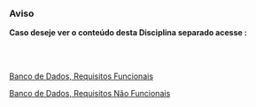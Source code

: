 <br/>
<br/>

### Aviso 
**Caso deseje ver o conteúdo desta Disciplina separado acesse :**

<br/>
<br/>

[ Banco de Dados, Requisitos Funcionais](https://drive.google.com/file/d/1rUdKuxd0iie1_1cfrbv04rb3bl_ofijM/view?usp=drivesdk)

[ Banco de Dados, Requisitos Não Funcionais](https://drive.google.com/file/d/1rUdKuxd0iie1_1cfrbv04rb3bl_ofijM/view?usp=drivesdk)

<br/>
<br/>
